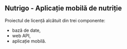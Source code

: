 ## Nutrigo - Aplicație mobilă de nutriție
Proiectul de licență alcătuit din trei componente:
- bază de date,
- web API,
- aplicație mobilă.
